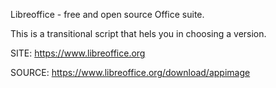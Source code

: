 
 Libreoffice - free and open source Office suite.
 
 This is a transitional script that hels you in choosing a version.
 
 SITE: https://www.libreoffice.org

 SOURCE: https://www.libreoffice.org/download/appimage
